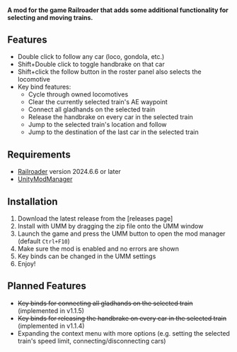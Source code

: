 ﻿#### A mod for the game Railroader that adds some additional functionality for selecting and moving trains.

## Features

- Double click to follow any car (loco, gondola, etc.)
- Shift+Double click to toggle handbrake on that car
- Shift+click the follow button in the roster panel also selects the locomotive
- Key bind features:
    - Cycle through owned locomotives
    - Clear the currently selected train's AE waypoint
    - Connect all gladhands on the selected train
    - Release the handbrake on every car in the selected train
    - Jump to the selected train's location and follow
    - Jump to the destination of the last car in the selected train

## Requirements

- [Railroader](https://store.steampowered.com/app/1683150/Railroader/) version 2024.6.6 or later
- [UnityModManager](https://www.nexusmods.com/site/mods/21)

## Installation

1. Download the latest release from the [releases page]
2. Install with UMM by dragging the zip file onto the UMM window
3. Launch the game and press the UMM button to open the mod manager (default `Ctrl+F10`)
4. Make sure the mod is enabled and no errors are shown
5. Key binds can be changed in the UMM settings
6. Enjoy!

## Planned Features

- ~~Key binds for connecting all gladhands on the selected train~~ (implemented in v1.1.5)
- ~~Key binds for releasing the handbrake on every car in the selected train~~ (implemented in v1.1.4)
- Expanding the context menu with more options (e.g. setting the selected train's speed limit, connecting/disconnecting
  cars)
